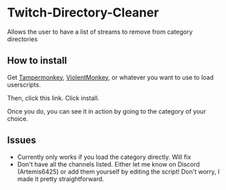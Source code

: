 # Twitch-Directory-Cleaner
Allows the user to have a list of streams to remove from category directories

## How to install

Get [Tampermonkey](https://www.tampermonkey.net/), [ViolentMonkey](https://violentmonkey.github.io/), or whatever you want to use to load userscripts.

Then, click this link. Click install.

Once you do, you can see it in action by going to the category of your choice.


## Issues

- Currently only works if you load the category directly. Will fix
- Don't have all the channels listed. Either let me know on Discord (Artemis6425) or add them yourself by editing the script! Don't worry, I made it pretty straightforward.
